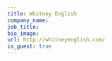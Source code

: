 ```yaml
---
title: Whitney English
company_name:
job_title:
bio_image:
url: http://whitneyenglish.com/
is_guest: true
---
```

